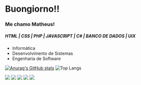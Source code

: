 <h1>Buongiorno!!</h1>
<h3>Me chamo Matheus!</h3>
<h5>HTML | CSS | PHP | JAVASCRIPT | C# | BANCO DE DADOS | UIX </h5>
<div>
  <ul>
    <li>Informática</li>
    <li>Desenvolvimento de Sistemas</li>
    <li>Engenharia de Software</li>
  </ul>
</div>

[![Anurag's GitHub stats](https://github-readme-stats.vercel.app/api?username=matholiveiraa&show_icons=true&theme=shadow_red)](https://github.com/anuraghazra/github-readme-stats)
![Top Langs](https://github-readme-stats.vercel.app/api/top-langs/?username=matholiveiraa&layout=compact&show_icons=true&theme=shadow_red)

<div>
  <a href="https://www.youtube.com/channel/UCicXXi85MXvyKv_WLUooQ1Q" target="_blank"><img src="https://img.shields.io/badge/YouTube-FF0000?style=for-the-badge&logo=youtube&logoColor=white" target="_blank"></a>
  <a href="https://www.instagram.com/_matheusoli999/" target="_blank"><img src="https://img.shields.io/badge/Instagram-E4405F?style=for-the-badge&logo=instagram&logoColor=white" target=_"blank"></a>
  <a href="https://discord.com/users/795355339645648916" target="_blank"><img src="https://img.shields.io/badge/Discord-%235865F2.svg?style=for-the-badge&logo=discord&logoColor=white" target=_"blank"></a>
  <a href="mailto:contatooliveiraamatheus@gmail.com" target="_blank"><img src="https://img.shields.io/badge/Gmail-D14836?style=for-the-badge&logo=gmail&logoColor=white" target=_"blank"></a>
  <a href="https://www.linkedin.com/in/matheus-alves-oliveira-853b32325/" target="_blank"><img src="https://img.shields.io/badge/linkedin-%230077B5.svg?style=for-the-badge&logo=linkedin&logoColor=white" target=_"blank"></a>
  
  
  
</div>
